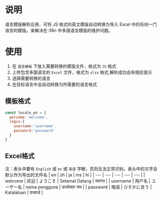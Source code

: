 # 说明

语言模版解析应用，可将 JS 格式的英文模版自动转换为导入 Excel 中的任何一门语言的模版。来解决在 i18n 中多国语言模版的维护问题。

# 使用

1. 在 `语言模板` 下放入需要转换的模版文件，格式为 `JS` 格式
2. 上传包含多国语言的 `Excel` 文件，格式为 `xlsx` 格式,解析成功会有相应提示
3. 选择需要转换的语言
4. 在目标语言中会自动转换为所需要的语言格式

## 模板格式
```javascript
const locale_en = {
  welcome:'welcome',
  login:{
    username:'username',
    password:'password'
  }
}
```

## Excel格式
注：表头中要有 `English` 或 `en` 或 `英语` 字眼，否则无法正常识别。表头中的文字会默认作为导出的文件名
| en | zh | ja | ms | hi |
| --- | --- | --- | --- | --- |
| welcome | 欢迎 | ようこそ | Selamat Datang | स्वागत |
| username | 用户名 | ユーザー名 | nama pengguna | उपयोक्ता नाम |
| password | 暗语 | ひそかに言う | Katalaluan | पासवर्ड |
